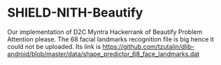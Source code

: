 # SHIELD-NITH-Beautify
Our implementation of D2C Myntra Hackerrank of Beautify Problem
Attention please. The 68 facial landmarks recognition file is big hence it could not be uploaded. Its link is
https://github.com/tzutalin/dlib-android/blob/master/data/shape_predictor_68_face_landmarks.dat
